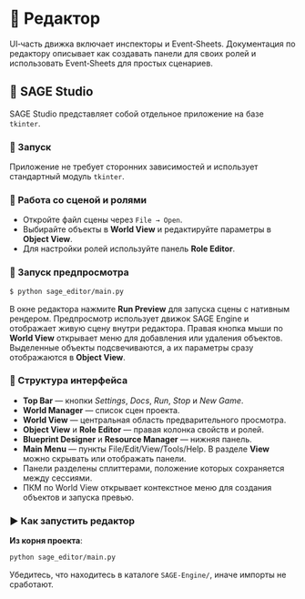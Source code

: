 # 📘 Редактор

UI‑часть движка включает инспекторы и Event‑Sheets. Документация по редактору описывает как создавать панели для своих ролей и использовать Event‑Sheets для простых сценариев.

## 🔹 SAGE Studio

SAGE Studio представляет собой отдельное приложение на базе `tkinter`.

### 🔸 Запуск

Приложение не требует сторонних зависимостей и использует стандартный модуль `tkinter`.

### 🔸 Работа со сценой и ролями
- Откройте файл сцены через `File → Open`.
- Выбирайте объекты в **World View** и редактируйте параметры в **Object View**.
- Для настройки ролей используйте панель **Role Editor**.

### 🔸 Запуск предпросмотра

```bash
$ python sage_editor/main.py
```

В окне редактора нажмите **Run Preview** для запуска сцены с нативным рендером.
Предпросмотр использует движок SAGE Engine и отображает живую сцену внутри редактора.
Правая кнопка мыши по **World View** открывает меню для добавления или удаления объектов.
Выделенные объекты подсвечиваются, а их параметры сразу отображаются в **Object View**.

### 🔸 Структура интерфейса

- **Top Bar** — кнопки *Settings*, *Docs*, *Run*, *Stop* и *New Game*.
- **World Manager** — список сцен проекта.
- **World View** — центральная область предварительного просмотра.
- **Object View** и **Role Editor** — правая колонка свойств и ролей.
- **Blueprint Designer** и **Resource Manager** — нижняя панель.
- **Main Menu** — пункты File/Edit/View/Tools/Help.
  В разделе **View** можно скрывать или отображать панели.
- Панели разделены сплиттерами, положение которых сохраняется между сессиями.
- ПКМ по World View открывает контекстное меню для создания объектов и запуска превью.

### ▶ Как запустить редактор

**Из корня проекта**:

```bash
python sage_editor/main.py
```

Убедитесь, что находитесь в каталоге `SAGE-Engine/`, иначе импорты не сработают.
